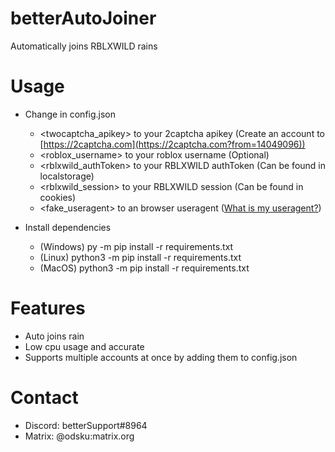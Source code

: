 # betterAutoJoiner
Automatically joins RBLXWILD rains

# Usage
- Change in config.json
  - <twocaptcha_apikey> to your 2captcha apikey (Create an account to [https://2captcha.com](https://2captcha.com?from=14049096))
  - <roblox_username> to your roblox username (Optional)
  - <rblxwild_authToken> to your RBLXWILD authToken (Can be found in localstorage)
  - <rblxwild_session> to your RBLXWILD session (Can be found in cookies)
  - <fake_useragent> to an browser useragent ([What is my useragent?](https://www.whatismybrowser.com/detect/what-is-my-user-agent/))
  
- Install dependencies
  - (Windows) py -m pip install -r requirements.txt
  - (Linux) python3 -m pip install -r requirements.txt
  - (MacOS) python3 -m pip install -r requirements.txt

# Features
- Auto joins rain
- Low cpu usage and accurate
- Supports multiple accounts at once by adding them to config.json

# Contact
- Discord: betterSupport#8964
- Matrix: @odsku:matrix.org
